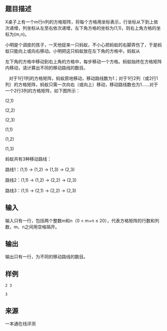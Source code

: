 ## 题目描述

X桌子上有一个m行n列的方格矩阵，将每个方格用坐标表示，行坐标从下到上依次递增，列坐标从左至右依次递增，左下角方格的坐标为(1,1)，则右上角方格的坐标为(m,n)。

小明是个调皮的孩子，一天他捉来一只蚂蚁，不小心把蚂蚁的右脚弄伤了，于是蚂蚁只能向上或向右移动。小明把这只蚂蚁放在左下角的方格中，蚂蚁从

左下角的方格中移动到右上角的方格中，每步移动一个方格。蚂蚁始终在方格矩阵内移动，请计算出不同的移动路线的数目。

   对于1行1列的方格矩阵，蚂蚁原地移动，移动路线数为1；对于1行2列（或2行1列）的方格矩阵，蚂蚁只需一次向右（或向上）移动，移动路线数也为1……对于一个2行3列的方格矩阵，如下图所示：

(2,1)

(2,2)

(2,3)

(1,1)

(1,2)

(1,3)

蚂蚁共有3种移动路线：

路线1：(1,1) → (1,2) → (1,3) → (2,3)

路线2：(1,1) → (1,2) → (2,2) → (2,3)

路线3：(1,1) → (2,1) → (2,2) → (2,3)

## 输入

输入只有一行，包括两个整数m和n（0 < m+n ≤ 20），代表方格矩阵的行数和列数，m、n之间用空格隔开。

## 输出

输出只有一行，为不同的移动路线的数目。

## 样例

```input1
2 3
```

```output1
3
```


 ## 来源

 一本通在线评测 
